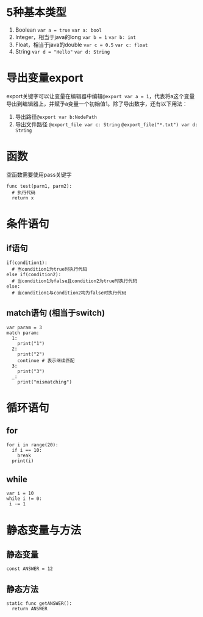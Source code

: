 # 5种基本类型  
1. Boolean  `var a = true` `var a: bool`
2. Integer，相当于java的long  `var b = 1` `var b: int`
3. Float，相当于java的double  `var c = 0.5` `var c: float`
4. String  `var d = "Hello"` `var d: String`

# 导出变量export
export关键字可以让变量在编辑器中编辑`@export var a = 1`，代表将a这个变量导出到编辑器上，并赋予a变量一个初始值1。除了导出数字，还有以下用法：
1. 导出路径`@export var b:NodePath`
2. 导出文件路径 `@export_file var c: String` `@export_file("*.txt") var d: String`

# 函数
空函数需要使用pass关键字
```
func test(parm1, parm2):
  # 执行代码
  return x
```
# 条件语句
## if语句
```GDScript
if(condition1):
  # 当condition1为true时执行代码
else if(condition2):
  # 当condition1为false且condition2为true时执行代码
else:
  # 当condition1与condition2均为false时执行代码
```

## match语句 (相当于switch)
```GDScript
var param = 3
match param:
  1:
    print("1")
  2:
    print("2")
    continue # 表示继续匹配
  3:
    print("3")
  _:
    print("mismatching")
```

# 循环语句
## for
```GDScript
for i in range(20):
  if i == 10:
    break
  print(i)
```

## while
```GDScript
var i = 10
while i != 0:
 i -= 1
```

# 静态变量与方法
## 静态变量
```GDScript
const ANSWER = 12
```

## 静态方法
```GDScript
static func getANSWER():
  return ANSWER
```
